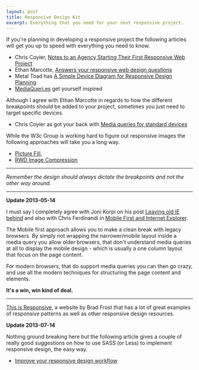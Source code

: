```yaml
---
layout: post
title: Responsive Design Kit
excerpt: Everything that you need for your next responsive project.
---
```


If you're planning in developing a responsive project the following articles will get you up to speed with everything you need to know.


- Chris Coyier, [Notes to an Agency Starting Their First Responsive Web Project](http://css-tricks.com/notes-agency-starting-their-first-responsive-web-project/)
- Ethan Marcotte, [Answers your responsive web design questions](http://www.netmagazine.com/interviews/ethan-marcotte-answers-your-responsive-web-design-questions)
- Metal Toad has [A Simple Device Diagram for Responsive Design Planning](http://www.metaltoad.com/blog/simple-device-diagram-responsive-design-planning)
- [MediaQueri.es](http://mediaqueri.es/) get yourself inspired

Although I agree with Ethan Marcotte in regards to how the different breakpoints should be added to your project, sometimes you just need to target specific devices.

- Chris Coyier as got your back with [Media queries for standard devices](http://css-tricks.com/snippets/css/media-queries-for-standard-devices/)

While the W3c Group is working hard to figure out responsive images the following approaches will take you a long way.

- [Picture Fill](https://github.com/scottjehl/picturefill),
- [RWD Image Compression](http://filamentgroup.com/lab/rwd_img_compression/)

------

*Remember the design should always dictate the breakpoints and not the other way around.*

------

**Update 2013-05-14**

I must say I completely agree with Joni Korpi on his post [Leaving old IE behind](http://www.jonikorpi.com/leaving-old-IE-behind/) and also with Chris Ferdinandi in [Mobile First and Internet Explorer](http://gomakethings.com/mobile-first-and-internet-explorer/).

The Mobile first approach allows you to make a clean break with legacy browsers. By simply not wrapping the narrower/mobile layout  inside a media query you allow older browsers, that don't understand media queries at all to display the mobile design - which is usually a one column layout that focus on the page content. 

For modern browsers, that do support media queries you can then go crazy, and use all the modern techniques for structuring the page content and elements. 

**It's a win, win kind of deal.**

------

[This is Responsive](http://bradfrost.github.io/this-is-responsive/index.html), a website by Brad Frost that has a lot of great examples of responsive patterns as well as other responsive design resources.


**Update 2013-07-14**

Nothing ground breaking here but the following article gives a couple of really good suggestions on how to use SASS (or Less) to implement responsive design, the easy way.

- [Improve your responsive design workflow](http://www.netmagazine.com/tutorials/improve-your-responsive-design-workflow-sass)

